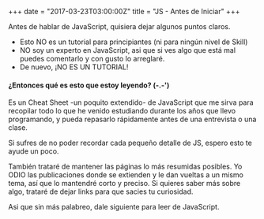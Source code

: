 +++
date = "2017-03-23T03:00:00Z"
title = "JS - Antes de Iniciar"
+++

Antes de hablar de JavaScript, quisiera dejar algunos puntos claros. 

* Esto NO es un tutorial para principiantes (ni para ningún nivel de Skill)
* NO soy un experto en JavaScript, asi que si ves algo que está mal puedes comentarlo y con gusto lo arreglaré.
* De nuevo, ¡NO ES UN TUTORIAL!

#### ¿Entonces qué es esto que estoy leyendo? (-.-')

Es un Cheat Sheet -un poquito extendido- de JavaScript que me sirva para recopilar todo lo que he venido estudiando durante los años que llevo programando, y pueda repasarlo rápidamente antes de una entrevista o una clase.

Si sufres de no poder recordar cada pequeño detalle de JS, espero esto te ayude un poco.

También trataré de mantener las páginas lo más resumidas posibles. Yo ODIO las publicaciones donde se extienden y le dan vueltas a un mismo tema, así que lo mantendré corto y preciso. Si quieres saber más sobre algo, trataré de dejar links para que sacies tu curiosidad.

Asi que sin más palabreo, dale siguiente para leer de JavaScript.
